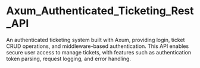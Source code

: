 # Axum_Authenticated_Ticketing_Rest_API
An authenticated ticketing system built with Axum, providing login, ticket CRUD operations, and middleware-based authentication. This API enables secure user access to manage tickets, with features such as authentication token parsing, request logging, and error handling.
